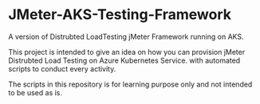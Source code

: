 # JMeter-AKS-Testing-Framework

A version of Distrubted LoadTesting jMeter Framework running on AKS.

This project is intended to give an idea on how you can provision jMeter Distrubted Load Testing on Azure Kubernetes Service. with automated scripts to conduct every activity.

The scripts in this repository is for learning purpose only and not intended to be used as is.
